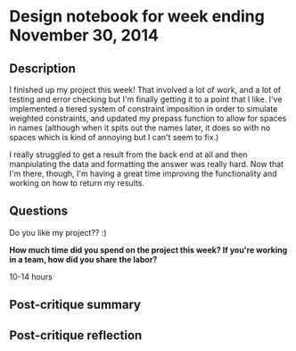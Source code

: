 # Design notebook for week ending November 30, 2014

## Description

I finished up my project this week! That involved a lot of work, and a lot of testing and error checking but I'm finally getting it to a point that I like. I've implemented a tiered system of constraint imposition in order to simulate weighted constraints, and updated my prepass function to allow for spaces in names (although when it spits out the names later, it does so with no spaces which is kind of annoying but I can't seem to fix.)

I really struggled to get a result from the back end at all and then manpiulating the data and formatting the answer was really hard. Now that I'm there, though, I'm having a great time improving the functionality and working on how to return my results.

## Questions

Do you like my project?? :)



**How much time did you spend on the project this week? If you're working in a
team, how did you share the labor?**

10-14 hours

## Post-critique summary

## Post-critique reflection
